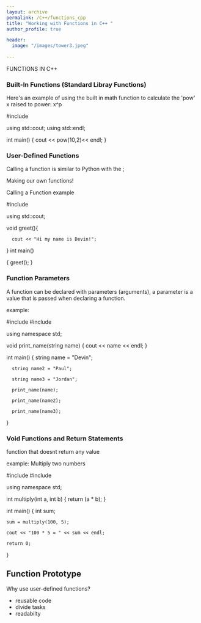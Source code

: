 ```yaml
---
layout: archive
permalink: /C++/functions_cpp
title: "Working with Functions in C++ "
author_profile: true

header:
  image: "/images/tower3.jpeg"
  
---
```



FUNCTIONS IN C++

### Built-In Functions (Standard Libray Functions)

Here's an example of using the built in math function to calculate the 'pow' x raised to power: x^p

  #include <cmath>

  using std::cout;
  using std::endl;

  int main()
  {
      cout << pow(10,2)<< endl;
  }

### User-Defined Functions

Calling a function is similar to Python with the ;

Making our own functions!



Calling a Function example

  #include <iostream>

  using std::cout;


  void greet(){

      cout << "Hi my name is Devin!";
  }
  int main()

  {
      greet();
  }

### Function Parameters

A function can be declared with parameters (arguments), a parameter is a value that is passed when declaring a function.

example:


  #include <iostream>
  #include <string>

  using namespace std;

  void print_name(string name)
  {
      cout << name << endl;
  }

  int main()
  {
      string name = "Devin";

      string name2 = "Paul";

      string name3 = "Jordan";

      print_name(name);

      print_name(name2);

      print_name(name3);

}



### Void Functions and Return Statements

function that doesnt return any value 

example: Multiply two numbers



  #include <iostream>
  #include <string>

  using namespace std;

  int multiply(int a, int b)
  {
      return (a * b);
  }

  int main()
  {
    int sum;

    sum = multiply(100, 5);

    cout << "100 * 5 = " << sum << endl;

    return 0;

  }

## Function Prototype



Why use user-defined functions?

- reusable code
- divide tasks
- readabilty


